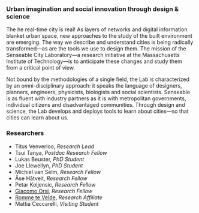 ### Urban imagination and social innovation through design & science

The he real-time city is real! As layers of networks and digital information blanket urban space, new approaches to the study of the built environment are emerging. The way we describe and understand cities is being radically transformed—as are the tools we use to design them. The mission of the Senseable City Laboratory—a research initiative at the Massachusetts Institute of Technology—is to anticipate these changes and study them from a critical point of view.

Not bound by the methodologies of a single field, the Lab is characterized by an omni-disciplinary approach: it speaks the language of designers, planners, engineers, physicists, biologists and social scientists. Senseable is as fluent with industry partners as it is with metropolitan governments, individual citizens and disadvantaged communities. Through design and science, the Lab develops and deploys tools to learn about cities—so that cities can learn about us.

### Researchers

- Titus Venverloo, _Research Lead_
- Tsui Tanya, _Postdoc Research Fellow_
- Lukas Beuster, _PhD Student_
- Joe Llewellyn, _PhD Student_
- Michiel van Selm, _Research Fellow_
- Åse Håtveit, _Research Fellow_
- Petar Koljensic, _Research Fellow_
- [Giacomo Orsi](researchers/giacomo-orsi.md), _Research Fellow_
- [Romme te Velde](researchers/romme-te-velde.md), _Research Affiliate_
- Mattia Ceccarelli, _Visiting Student_
